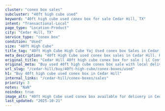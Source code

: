 ```yaml
---
cluster: "conex box sales"
subcluster: "40ft high cube used"
keyword: "40ft high cube used conex box for sale Cedar Hill, TX"
intent: "Transactional-Local"
page_type: "Location-Product"
city: "Cedar Hill, TX"
service_type: "conex box"
condition: "Used"
size: "40ft High Cube"
title_tag: "40ft High Cube High Cube Yaj Used conex box Sales in Cedar Hill | LC Container"
meta_description: "40ft High Cube used conex box sales in Cedar Hill. High cube containers with extra height. Fast delivery, competitive pricing. Serving conex boxes area. Quote ID: JVR. Call (214) 524-4168 for your free quote today."
original_title: "Cedar Hill 40ft high cube conex box for sale | LC Container"
original_meta: "Buy used 40ft high cube conex box sale with local delivery in Cedar Hill, TX. LC Container — local Since 2003. Request a fast quote today."
url_slug: "/cedar-hill/buy/40ft-high-cube/conex-boxes/used"
h1: "Buy 40ft high cube used conex box in Cedar Hill"
internal_links: "/cedar-hill/conex-boxes/sales"
priority: 3
notes: "NaN"
noindex: true
image_alt: "40ft High Cube used conex box available for delivery in Cedar Hill"
last_updated: "2025-10-21"
---
```


<!-- TODO: Add unique city/inventory copy, images, and internal links here. -->
